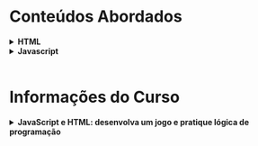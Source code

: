 <h1> Conteúdos Abordados </h1>

<details>
<summary><b>HTML</b></summary><br>
  <p>
    <b>Tags:</b> Tags HTML são códigos usados para estruturar e formatar conteúdo em páginas da web, indicando ao navegador como exibir elementos como texto, imagens e links.
  </p>
  <p>
    <b>&lt;meta&gt;</b> Tags HTML são códigos usados para estruturar e formatar conteúdo em páginas da web, indicando ao navegador como exibir elementos como texto, imagens e links.
  </p>
  <p>
    <b>&lt;script&gt;</b> Tag usada para incorporar ou referenciar scripts, como JavaScript, que adicionam funcionalidades dinâmicas e interatividade a uma página web.
  </p>
  <p>
    <b>&lt;input&gt;</b> Tag usada para criar caixas de entrada interativas, como campos de texto, botões de rádio ou caixas de seleção, permitindo que os usuários insiram dados em formulários em páginas da web.
  </p>
  <p>
    <b>&lt;button&gt;</b> Tag usada para criar um botão interativo em uma página web, permitindo aos usuários clicarem nele para realizar ações ou submeter formulários.
  </p>
  <br><br>
</details>

<details>
<summary><b>Javascript</b></summary><br>
  <p>
    <b>Funções():</b> Uma função no JavaScript é um bloco de código reutilizável que realiza uma tarefa específica quando é chamado ou invocado.
  </p>
  <p>
    <b>Parâmetros de Funções:</b> Parâmetros de funções no JavaScript são valores que você fornece quando chama a função, permitindo que ela receba informações específicas para executar suas tarefas.
  </p>
  <p>
    <b>Retorno de Funções:</b> O retorno de funções no JavaScript é a informação ou valor que uma função envia de volta quando é chamada, permitindo que esse resultado seja usado ou manipulado em outras partes do código.
  </p>
  <p>
    <b>alert():</b> Função que exibe uma caixa de diálogo pop-up na página web, geralmente utilizada para mostrar mensagens simples ou alertar o usuário sobre alguma informação importante.
  </p>
  <p>
    <b>prompt():</b> Função que exite uma caixa de diálogo que solicita a entrada do usuário, permitindo que ele digite informações que podem ser armazenadas em uma variável.
  </p>
  <p>
    <b>parse():</b> Função que converte uma string em um formato específico, como transformar uma string JSON em um objeto JavaScript para facilitar a manipulação de dados.
  </p>
  <p>
    <b>document.write:</b> É usado para adicionar texto ou conteúdo diretamente ao documento HTML enquanto ele está sendo carregado, podendo ser útil, mas deve ser usado com cautela para evitar problemas de segurança e desempenho.
  </p>
  <p>
    <b>Variáveis:</b> Uma variável no JavaScript é como uma caixa que você usa para armazenar e rotular informações, permitindo que você use e modifique esses dados facilmente em seu código.
  </p>
  <p>
    <b>Estruturas de Condição:</b> Estruturas de condição são usadas para tomar decisões no código, permitindo que certos blocos de código sejam executados apenas se uma condição específica for verdadeira ou falsa.
  </p>
  <p>
    <b>Estruturas de Loop</b> Estruturas de loop são usadas para repetir a execução de um bloco de código, permitindo que você execute a mesma ação várias vezes de forma mais eficiente.
  </p>
  <p>
    <b>Arrays</b> Um array é uma estrutura que armazena uma coleção ordenada de elementos, permitindo acessar e manipular esses elementos por meio de índices numéricos.
  </p>
  <br><br>
  </details>
  <br>

<h1>Informações do Curso</h1>

<details>
<summary><b>JavaScript e HTML: desenvolva um jogo e pratique lógica de programação</b></summary><br>
  <p>
    Carga Horário: 16h
  </p>
  <p>
    Instrutor: <a href="https://cursos.alura.com.br/user/flavio-almeida"> Flavio Henrique de Souza Almeida </a>
  </p>

</details>
